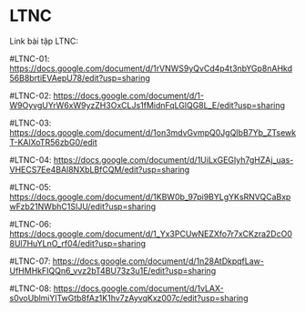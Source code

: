 # LTNC
Link bài tập LTNC:


#LTNC-01: https://docs.google.com/document/d/1rVNWS9yQvCd4p4t3nbYGp8nAHkd56B8brtiEVAepU78/edit?usp=sharing

#LTNC-02: https://docs.google.com/document/d/1-W9OyvgUYrW6xW9yzZH3OxCLJs1fMidnFqLGlQG8L_E/edit?usp=sharing

#LTNC-03: https://docs.google.com/document/d/1on3mdvGvmpQ0JgQIbB7Yb_ZTsewkT-KAlXoTR56zbG0/edit

#LTNC-04: https://docs.google.com/document/d/1UiLxGEGIyh7gHZAj_uas-VHECS7Ee4BAl8NXbLBfCQM/edit?usp=sharing

#LTNC-05: https://docs.google.com/document/d/1KBW0b_97pi9BYLgYKsRNVQCaBxpwFzb21NWbhC1SIJU/edit?usp=sharing

#LTNC-06: https://docs.google.com/document/d/1_Yx3PCUwNEZXfo7r7xCKzra2DcO08Ul7HuYLnO_rf04/edit?usp=sharing

#LTNC-07: https://docs.google.com/document/d/1n28AtDkpqfLaw-UfHMHkFIQQn6_vvz2bT4BU73z3u1E/edit?usp=sharing

#LTNC-08: https://docs.google.com/document/d/1vLAX-s0voUblmiYlTwGtb8fAz1K1hv7zAyvqKxz007c/edit?usp=sharing
